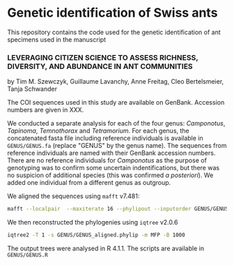 # Genetic identification of Swiss ants

This repository contains the code used for the genetic identification of ant specimens used in the manuscript

### LEVERAGING CITIZEN SCIENCE TO ASSESS RICHNESS, DIVERSITY, AND ABUNDANCE IN ANT COMMUNITIES
by Tim M. Szewczyk, Guillaume Lavanchy, Anne Freitag, Cleo Bertelsmeier, Tanja Schwander

The COI sequences used in this study are available on GenBank. Accession numbers are given in XXX.

We conducted a separate analysis for each of the four genus: *Camponotus*, *Tapinoma*, *Temnothorax* and *Tetramorium*.
For each genus, the concatenated fasta file including reference individuals is available in `GENUS/GENUS.fa` (replace "GENUS" by the genus name). The sequences from reference individuals are named with their GenBank accession numbers. There are no reference individuals for *Camponotus* as the purpose of genotyping was to confirm some uncertain indentifications, but there was no suspicion of additional species (this was confirmed *a posteriori*). We added one individual from a different genus as outgroup.

We aligned the sequences using `mafft` v7.481:
```bash
mafft --localpair  --maxiterate 16 --phylipout --inputorder GENUS/GENUS.fa > GENUS/GENUS_aligned.phylip
```

We then reconstructed the phylogenies using `iqtree` v2.0.6

```bash
iqtree2 -T 1 -s GENUS/GENUS_aligned.phylip -m MFP -B 1000
```

The output trees were analysed in R 4.1.1. The scripts are available in `GENUS/GENUS.R`

